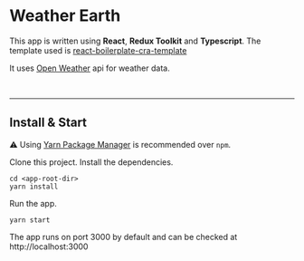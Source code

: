 # Weather Earth

<div>
    This app is written using <strong>React</strong>, 
    <strong>Redux Toolkit</strong> and <strong>Typescript</strong>.
    The template used is 
    <a href='https://github.com/react-boilerplate/react-boilerplate-cra-template'>
        react-boilerplate-cra-template
    </a>
    <p>It uses <a href='https://openweathermap.org/'>Open Weather</a> api for weather data.</p>
</div>
<br />

---

## Install & Start

⚠️ Using [Yarn Package Manager](https://yarnpkg.com) is recommended over `npm`.

Clone this project. Install the dependencies.

```shell
cd <app-root-dir>
yarn install
```

Run the app.

```shell
yarn start
```

The app runs on port 3000 by default and can be checked at http://localhost:3000
